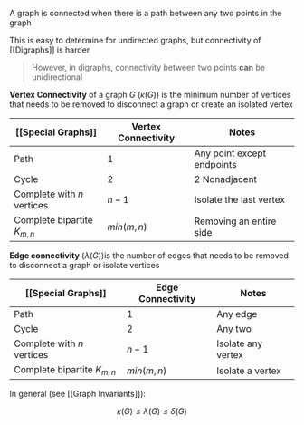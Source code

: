 A graph is connected when there is a path between any two points in the graph

This is easy to determine for undirected graphs, but connectivity of [[Digraphs]] is harder

> However, in digraphs, connectivity between two points **can** be unidirectional 

**Vertex Connectivity** of a graph $G$ ($\kappa (G)$)  is the minimum number of vertices that needs to be removed to disconnect a graph or create an isolated vertex

| [[Special Graphs]]            | Vertex Connectivity | Notes                      |
| ----------------------------- | ------------ | -------------------------- |
| Path                          | 1            | Any point except endpoints |
| Cycle                         | 2            | 2 Nonadjacent              |
| Complete with $n$ vertices    | $n-1$        | Isolate the last vertex    |
| Complete bipartite $K_{m, n}$ | $min(m, n)$  | Removing an entire side    |

**Edge connectivity** ($\lambda (G)$)is the number of edges that needs to be removed to disconnect a graph or isolate vertices

| [[Special Graphs]]            | Edge Connectivity | Notes              |
| ----------------------------- | ----------------- | ------------------ |
| Path                          | 1                 | Any edge           |
| Cycle                         | 2                 | Any two            |
| Complete with $n$ vertices    | $n-1$             | Isolate any vertex |
| Complete bipartite $K_{m, n}$ | $min(m, n)$       | Isolate a vertex   |

In general (see [[Graph Invariants]]):

$$\kappa(G) \leq \lambda(G) \leq \delta(G)$$
